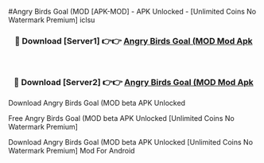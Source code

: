 #Angry Birds Goal (MOD [APK-MOD] - APK Unlocked - [Unlimited Coins No Watermark Premium] iclsu



<div align="center">

<h3>🔴 Download [Server1] 👉👉 <a href="https://momento.my/?title=Angry_Birds_Goal_(MOD">Angry Birds Goal (MOD Mod Apk</a></h3><br>

<h3>🔴 Download [Server2] 👉👉 <a href="https://momento.my/?title=Angry_Birds_Goal_(MOD">Angry Birds Goal (MOD Mod Apk</a></h3>
</div>



Download Angry Birds Goal (MOD beta APK Unlocked

Free Angry Birds Goal (MOD beta APK Unlocked [Unlimited Coins No Watermark Premium]

Download Angry Birds Goal (MOD beta APK Unlocked [Unlimited Coins No Watermark Premium] Mod For Android
